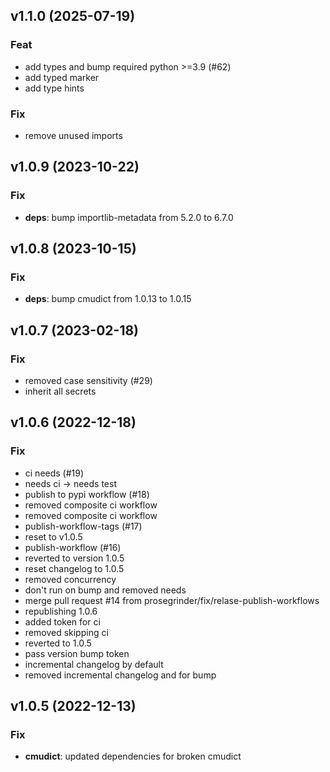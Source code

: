 ## v1.1.0 (2025-07-19)

### Feat

- add types and bump required python >=3.9 (#62)
- add typed marker
- add type hints

### Fix

- remove unused imports

## v1.0.9 (2023-10-22)

### Fix

- **deps**: bump importlib-metadata from 5.2.0 to 6.7.0

## v1.0.8 (2023-10-15)

### Fix

- **deps**: bump cmudict from 1.0.13 to 1.0.15

## v1.0.7 (2023-02-18)

### Fix

- removed case sensitivity (#29)
- inherit all secrets

## v1.0.6 (2022-12-18)

### Fix

- ci needs (#19)
- needs ci -> needs test
- publish to pypi workflow (#18)
- removed composite ci workflow
- removed composite ci workflow
- publish-workflow-tags (#17)
- reset to v1.0.5
- publish-workflow (#16)
- reverted to version 1.0.5
- reset changelog to 1.0.5
- removed concurrency
- don't run on bump and removed needs
- merge pull request #14 from prosegrinder/fix/relase-publish-workflows
- republishing 1.0.6
- added token for ci
- removed skipping ci
- reverted to 1.0.5
- pass version bump token
- incremental changelog by default
- removed incremental changelog and for bump

## v1.0.5 (2022-12-13)

### Fix

- **cmudict**: updated dependencies for broken cmudict
